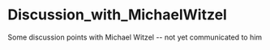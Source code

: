 # Discussion_with_MichaelWitzel
Some discussion points with Michael Witzel -- not yet communicated to him
